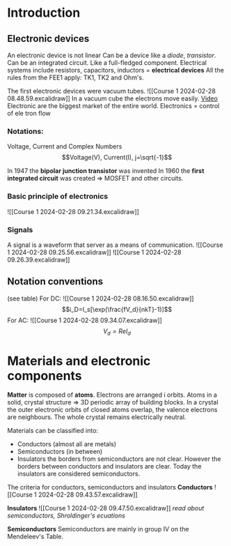 # Introduction
## Electronic devices
An electronic device is not linear
Can be a device like a _diode_, _transistor_.
Can be an integrated circuit. Like a full-fledged component.
Electrical systems include resistors, capacitors, inductors = **electrical devices**
All the rules from the FEE1 apply: TK1, TK2 and Ohm's.

The first electronic devices were vacuum tubes.
![[Course 1 2024-02-28 08.48.59.excalidraw]]
In a vacuum cube the electrons move easily.
[Video](https://www.google.com/url?sa=t&rct=j&q=&esrc=s&source=web&cd=&cad=rja&uact=8&ved=2ahUKEwirgOvjvc2EAxUrhv0HHY8ACeIQwqsBegQINhAG&url=https%3A%2F%2Fwww.youtube.com%2Fwatch%3Fv%3DK6BgZ8s1Vuw&usg=AOvVaw08BqT2YFCWzfwe63KN1Wt1&opi=89978449)
Electronic are the biggest market of the entire world.
Electronics = control of ele tron flow
### Notations:
Voltage, Current and Complex Numbers
$$Voltage(V), Current(I), j=\sqrt{-1}$$

In 1947 the **bipolar junction transistor** was invented
In 1960 the **first integrated circuit** was created
=> MOSFET and other circuits.

### Basic principle of electronics
![[Course 1 2024-02-28 09.21.34.excalidraw]]
### Signals
A signal is a waveform that server as a means of communication.
![[Course 1 2024-02-28 09.25.56.excalidraw]]
![[Course 1 2024-02-28 09.26.39.excalidraw]]

## Notation conventions
(see table)
For DC:
![[Course 1 2024-02-28 08.16.50.excalidraw]]$$i_D=I_s[\exp(\frac{fV_d}{nkT}-1)]$$
For AC:
![[Course 1 2024-02-28 09.34.07.excalidraw]]
$$V_d=ReI_d$$

# Materials and electronic components
**Matter** is composed of **atoms**.
Electrons are arranged i orbits.
Atoms in a solid, crystal structure => 3D periodic array of building blocks.
In a crystal the outer electronic orbits of closed atoms overlap, the valence electrons are neighbours.
The whole crystal remains electrically neutral.

Materials can be classified into:
* Conductors (almost all are metals)
* Semiconductors (in between)
* Insulators
the borders from semiconductors are not clear. However the borders between conductors and insulators are clear. Today the insulators are considered semiconductors.

The criteria for conductors, semiconductors and insulators
**Conductors**
![[Course 1 2024-02-28 09.43.57.excalidraw]]

**Insulators**
![[Course 1 2024-02-28 09.47.50.excalidraw]]
_read about semiconductors, Shroldinger's ecuations_

**Semiconductors**
Semiconductors are mainly in group IV on the Mendeleev's Table.
